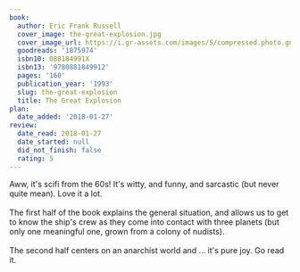 ```yaml
---
book:
  author: Eric Frank Russell
  cover_image: the-great-explosion.jpg
  cover_image_url: https://i.gr-assets.com/images/S/compressed.photo.goodreads.com/books/1266916531l/1875974.jpg
  goodreads: '1875974'
  isbn10: 088184991X
  isbn13: '9780881849912'
  pages: '160'
  publication_year: '1993'
  slug: the-great-explosion
  title: The Great Explosion
plan:
  date_added: '2018-01-27'
review:
  date_read: 2018-01-27
  date_started: null
  did_not_finish: false
  rating: 5
---
```


Aww, it's scifi from the 60s! It's witty, and funny, and sarcastic (but never quite mean). Love it a lot.<br /><br />The first half of the book explains the general situation, and allows us to get to know the ship's crew as they come into contact with three planets (but only one meaningful one, grown from a colony of nudists).<br /><br />The second half centers on an anarchist world and … it's pure joy. Go read it.
